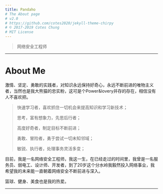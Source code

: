 ```yaml
---
title: Pandaho
# The About page
# v2.0
# https://github.com/cotes2020/jekyll-theme-chirpy
# © 2017-2019 Cotes Chung
# MIT License
---
```


> 网络安全工程师

---

# About Me 

激情、坚定、勇敢的实践者，对知识永远保持好奇心，永远不断前进的唯物主义者，当然也是我大熊猫的忠实粉，这可是个Power&lovery并存的存在，相信没有人不喜欢把。

> 快速学习者，喜欢抓住一切机会来提高知识和学习新技术；
> 
> 思考，富有想象力，先思后行者；
> 
> 高度好奇者，制定目标不断前进；
> 
> 勇敢、冒险者，勇于尝试一切未知邻域；
> 
> 敏锐、执行者，处理事务灵活多变；

目前，我是一名网络安全工程师，我这一生，在已经走过的时间里，我曾是一名服务员、弱电工、设计师、开发者，到了20岁这个分水岭我毅然投入网络事业，我希望我的未来能一直朝着网络安全不断前进与深入。

篮球、健身、美食也是我的热爱。

---


